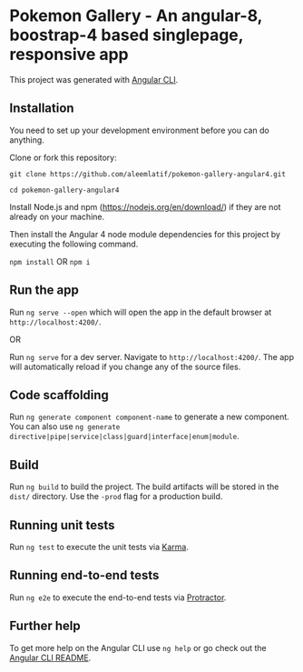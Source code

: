 # Pokemon Gallery - An angular-8, boostrap-4 based singlepage, responsive app

This project was generated with [Angular CLI](https://github.com/angular/angular-cli).

## Installation

You need to set up your development environment before you can do anything.

Clone or fork this repository:

`git clone https://github.com/aleemlatif/pokemon-gallery-angular4.git`

`cd pokemon-gallery-angular4`

Install Node.js and npm (https://nodejs.org/en/download/) if they are not already on your machine.

Then install the Angular 4 node module dependencies for this project by executing the following command.

`npm install` OR  `npm i`

## Run the app

Run `ng serve --open` which will open the app in the default browser at `http://localhost:4200/`.

OR

Run `ng serve` for a dev server. Navigate to `http://localhost:4200/`. The app will automatically reload if you change any of the source files.

## Code scaffolding

Run `ng generate component component-name` to generate a new component. You can also use `ng generate directive|pipe|service|class|guard|interface|enum|module`.

## Build

Run `ng build` to build the project. The build artifacts will be stored in the `dist/` directory. Use the `-prod` flag for a production build.

## Running unit tests

Run `ng test` to execute the unit tests via [Karma](https://karma-runner.github.io).

## Running end-to-end tests

Run `ng e2e` to execute the end-to-end tests via [Protractor](http://www.protractortest.org/).

## Further help

To get more help on the Angular CLI use `ng help` or go check out the [Angular CLI README](https://github.com/angular/angular-cli/blob/master/README.md).
